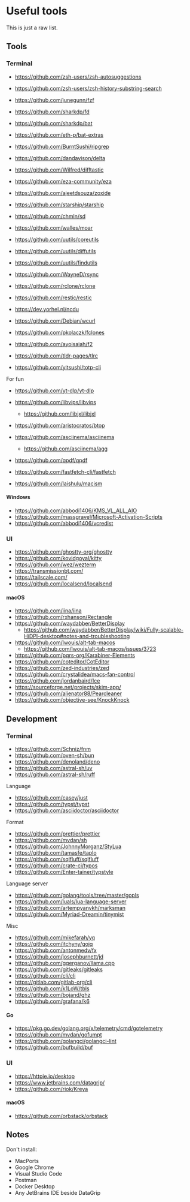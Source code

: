 # Useful tools

This is just a raw list.

## Tools

### Terminal

- https://github.com/zsh-users/zsh-autosuggestions
- https://github.com/zsh-users/zsh-history-substring-search
- https://github.com/junegunn/fzf
- https://github.com/sharkdp/fd
- https://github.com/sharkdp/bat
- https://github.com/eth-p/bat-extras
- https://github.com/BurntSushi/ripgrep
- https://github.com/dandavison/delta
- https://github.com/Wilfred/difftastic
- https://github.com/eza-community/eza
- https://github.com/ajeetdsouza/zoxide
- https://github.com/starship/starship
- https://github.com/chmln/sd
- https://github.com/walles/moar
- https://github.com/uutils/coreutils
- https://github.com/uutils/diffutils
- https://github.com/uutils/findutils

- https://github.com/WayneD/rsync
- https://github.com/rclone/rclone
- https://github.com/restic/restic
- https://dev.yorhel.nl/ncdu
- https://github.com/Debian/wcurl
- https://github.com/pkolaczk/fclones
- https://github.com/ayoisaiah/f2
- https://github.com/tldr-pages/tlrc
- https://github.com/yitsushi/totp-cli

For fun

- https://github.com/yt-dlp/yt-dlp
- https://github.com/libvips/libvips
  - https://github.com/libjxl/libjxl

- https://github.com/aristocratos/btop
- https://github.com/asciinema/asciinema
  - https://github.com/asciinema/agg
- https://github.com/qpdf/qpdf
- https://github.com/fastfetch-cli/fastfetch
- https://github.com/laishulu/macism

#### Windows

- https://github.com/abbodi1406/KMS_VL_ALL_AIO
- https://github.com/massgravel/Microsoft-Activation-Scripts
- https://github.com/abbodi1406/vcredist

### UI

- https://github.com/ghostty-org/ghostty
- https://github.com/kovidgoyal/kitty
- https://github.com/wez/wezterm
- https://transmissionbt.com/
- https://tailscale.com/
- https://github.com/localsend/localsend

#### macOS

- https://github.com/iina/iina
- https://github.com/rxhanson/Rectangle
- https://github.com/waydabber/BetterDisplay
  - https://github.com/waydabber/BetterDisplay/wiki/Fully-scalable-HiDPI-desktop#notes-and-troubleshooting
- https://github.com/lwouis/alt-tab-macos
  - https://github.com/lwouis/alt-tab-macos/issues/3723
- https://github.com/pqrs-org/Karabiner-Elements
- https://github.com/coteditor/CotEditor
- https://github.com/zed-industries/zed
- https://github.com/crystalidea/macs-fan-control
- https://github.com/jordanbaird/Ice
- https://sourceforge.net/projects/skim-app/
- https://github.com/alienator88/Pearcleaner
- https://github.com/objective-see/KnockKnock

## Development

### Terminal

- https://github.com/Schniz/fnm
- https://github.com/oven-sh/bun
- https://github.com/denoland/deno
- https://github.com/astral-sh/uv
- https://github.com/astral-sh/ruff

Language

- https://github.com/casey/just
- https://github.com/typst/typst
- https://github.com/asciidoctor/asciidoctor

Format

- https://github.com/prettier/prettier
- https://github.com/mvdan/sh
- https://github.com/JohnnyMorganz/StyLua
- https://github.com/tamasfe/taplo
- https://github.com/sqlfluff/sqlfluff
- https://github.com/crate-ci/typos
- https://github.com/Enter-tainer/typstyle

Language server

- https://github.com/golang/tools/tree/master/gopls
- https://github.com/luals/lua-language-server
- https://github.com/artempyanykh/marksman
- https://github.com/Myriad-Dreamin/tinymist

Misc

- https://github.com/mikefarah/yq
- https://github.com/itchyny/gojq
- https://github.com/antonmedv/fx
- https://github.com/josephburnett/jd
- https://github.com/ggerganov/llama.cpp
- https://github.com/gitleaks/gitleaks
- https://github.com/cli/cli
- https://gitlab.com/gitlab-org/cli
- https://github.com/k1LoW/tbls
- https://github.com/bojand/ghz
- https://github.com/grafana/k6

#### Go

- https://pkg.go.dev/golang.org/x/telemetry/cmd/gotelemetry
- https://github.com/mvdan/gofumpt
- https://github.com/golangci/golangci-lint
- https://github.com/bufbuild/buf

### UI

- https://httpie.io/desktop
- https://www.jetbrains.com/datagrip/
- https://github.com/riok/Kreya

#### macOS

- https://github.com/orbstack/orbstack

## Notes

Don't install:

- MacPorts
- Google Chrome
- Visual Studio Code
- Postman
- Docker Desktop
- Any JetBrains IDE beside DataGrip
